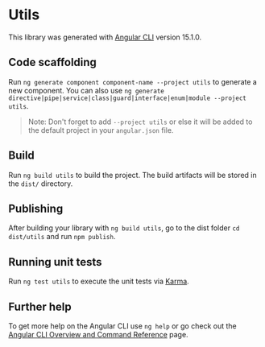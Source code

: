 # Utils

This library was generated with [Angular CLI](https://github.com/angular/angular-cli) version 15.1.0.

## Code scaffolding

Run `ng generate component component-name --project utils` to generate a new component. You can also use `ng generate directive|pipe|service|class|guard|interface|enum|module --project utils`.
> Note: Don't forget to add `--project utils` or else it will be added to the default project in your `angular.json` file. 

## Build

Run `ng build utils` to build the project. The build artifacts will be stored in the `dist/` directory.

## Publishing

After building your library with `ng build utils`, go to the dist folder `cd dist/utils` and run `npm publish`.

## Running unit tests

Run `ng test utils` to execute the unit tests via [Karma](https://karma-runner.github.io).

## Further help

To get more help on the Angular CLI use `ng help` or go check out the [Angular CLI Overview and Command Reference](https://angular.io/cli) page.
